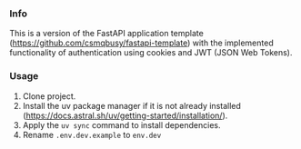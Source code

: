 ### Info
This is a version of the FastAPI application template (https://github.com/csmqbusy/fastapi-template)
with the implemented functionality of authentication using cookies and JWT (JSON Web Tokens).

### Usage

1. Clone project.
2. Install the uv package manager if it is not already installed 
   (https://docs.astral.sh/uv/getting-started/installation/).
3. Apply the `uv sync` command to install dependencies.
4. Rename `.env.dev.example` to `env.dev`